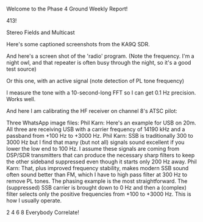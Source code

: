 Welcome to the Phase 4 Ground Weekly Report!

413!

Stereo Fields and Multicast

Here's some captioned screenshots from the KA9Q SDR.

And here's a screen shot of the 'radio' program. (Note the frequency. I'm a night owl, and that repeater is often busy through the night, so it's a good test source)

Or this one, with an active signal (note detection of PL tone frequency)

I measure the tone with a 10-second-long FFT so I can get 0.1 Hz precision. Works well.

And here I am calibrating the HF receiver on channel 8's ATSC pilot:

Three WhatsApp image files:
Phil Karn: Here's an example for USB on 20m. All three are receiving USB with a carrier frequency of 14190 kHz and a passband from +100 Hz to +3000 Hz.
Phil Karn: SSB is traditionally 300 to 3000 Hz but I find that many (but not all) signals sound excellent if you lower the low end to 100 Hz. I assume these signals are coming from DSP/SDR transmitters that can produce the necessary sharp filters to keep the other sideband suppressed even though it starts only 200 Hz away.
Phil Karn: That, plus improved frequency stability, makes modern SSB sound often sound better than FM, which I have to high pass filter at 300 Hz to remove PL tones.
The phasing example is the most straightforward. The (suppressed) SSB carrier is brought down to 0 Hz and then a (complex) filter selects only the positive frequencies from +100 to +3000 Hz. This is how I usually operate.

2 4 6 8 Everybody Correlate!

